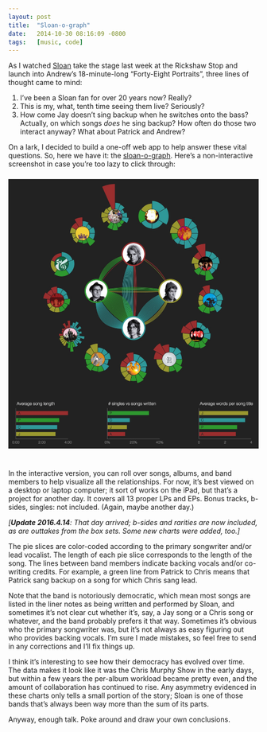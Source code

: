 ```yaml
---
layout: post
title:  "Sloan-o-graph"
date:   2014-10-30 08:16:09 -0800
tags:   [music, code]
---
```

As I watched [Sloan](http://sloanmusic.com/) take the stage last week at the
Rickshaw Stop and launch into Andrew’s 18-minute-long “Forty-Eight Portraits”,
three lines of thought came to mind:

1. I’ve been a Sloan fan for over 20 years now? Really?
1. This is my, what, tenth time seeing them live? Seriously?
1. How come Jay doesn’t sing backup when he switches onto the bass? Actually,
on which songs _does_ he sing backup? How often do those two interact anyway?
What about Patrick and Andrew?

On a lark, I decided to build a one-off web app to help answer these vital questions.
So, here we have it: the [sloan-o-graph](http://labonnesoupe.org/static/sloan).
Here’s a non-interactive screenshot in case you’re too lazy to click through:

<center>
<a href="/sloan">
  <img style="margin-top: 8px; margin-bottom: 24px;" src="/assets/images/sloan-o-graph.jpg" alt="sloan-o-graph" width="600" />
</a>
</center>

In the interactive version, you can roll over songs, albums, and band members
to help visualize all the relationships.
For now, it’s best viewed on a desktop or laptop computer; it sort of works on
the iPad, but that’s a project for another day.
It covers all 13 proper LPs and EPs. Bonus tracks, b-sides, singles: not included.
(Again, maybe another day.)

_[**Update 2016.4.14**: That day arrived; b-sides and rarities are now included, as
are outtakes from the box sets. Some new charts were added, too.]_

The pie slices are color-coded according to the primary songwriter and/or lead
vocalist.
The length of each pie slice corresponds to the length of the song. The lines
between band members indicate backing vocals and/or co-writing credits.
For example, a green line from Patrick to Chris means that Patrick sang backup
on a song for which Chris sang lead.

Note that the band is notoriously democratic, which mean most songs are listed
in the liner notes as being written and performed by Sloan, and sometimes it’s
not clear cut whether it’s, say, a Jay song or a Chris song or whatever, and
the band probably prefers it that way.
Sometimes it’s obvious who the primary songwriter was, but it’s not always as
easy figuring out who provides backing vocals. I’m sure I made mistakes, so
feel free to send in any corrections and I’ll fix things up.

I think it’s interesting to see how their democracy has evolved over time.
The data makes it look like it was the Chris Murphy Show in the early days,
but within a few years the per-album workload became pretty even, and the amount
of collaboration has continued to rise. Any asymmetry evidenced in these charts
only tells a small portion of the story; Sloan is one of those bands that’s
always been way more than the sum of its parts.

Anyway, enough talk. Poke around and draw your own conclusions.
